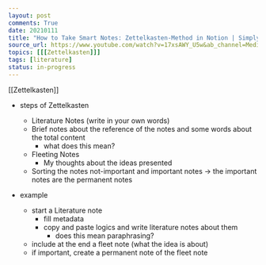 ```yaml
---
layout: post
comments: True
date: 20210111
title: "How to Take Smart Notes: Zettelkasten-Method in Notion | Simply Explained | Easy Template"
source_url: https://www.youtube.com/watch?v=17xsAWY_U5w&ab_channel=MedicDavid
topics: [[[Zettelkasten]]]
tags: [literature]
status: in-progress
---
```


[[Zettelkasten]]

-   steps of Zettelkasten

    -   Literature Notes (write in your own words)
    -   Brief notes about the reference of the notes and some words about the total content
        -   what does this mean?
    -   Fleeting Notes
        -   My thoughts about the ideas presented
    -   Sorting the notes not-important and important notes -> the important notes are the permanent notes

-   example
    -   start a Literature note
        -   fill metadata
        -   copy and paste logics and write literature notes about them
            -   does this mean paraphrasing?
    -   include at the end a fleet note (what the idea is about)
    -   if important, create a permanent note of the fleet note

